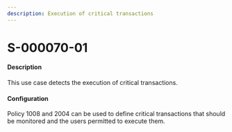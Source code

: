 ```yaml
---
description: Execution of critical transactions
---
```


# S-000070-01

#### Description

This use case detects the execution of critical transactions.

#### Configuration

Policy 1008 and 2004 can be used to define critical transactions that should be monitored and the users permitted to execute them.
